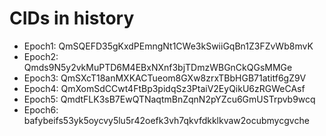 # CIDs in history
- Epoch1: QmSQEFD35gKxdPEmngNt1CWe3kSwiiGqBn1Z3FZvWb8mvK
- Epoch2: Qmds9N5y2vkMuPTD6M4EBxNXnf3bjTDmzWBGnCkQGsMMGe
- Epoch3: QmSXcT18anMXKACTueom8GXw8zrxTBbHGB71atitf6gZ9V
- Epoch4: QmXomSdCCwt4FtBp3pidqSz3PtaiV2EyQikU6zRGWeCAsf
- Epoch5: QmdtFLK3sB7EwQTNaqtmBnZqnN2pYZcu6GmUSTrpvb9wcq
- Epoch6: bafybeifs53yk5oycvy5lu5r42oefk3vh7qkvfdkklkvaw2ocubmycgvche
